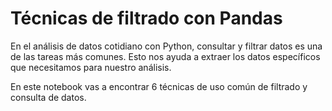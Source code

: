 # Técnicas de filtrado con Pandas 
En el análisis de datos cotidiano con Python, consultar y filtrar datos es una de las tareas más comunes. Esto nos ayuda a extraer los datos específicos que necesitamos para nuestro análisis.

En este notebook vas a encontrar 6 técnicas de uso común de filtrado y consulta de datos.

